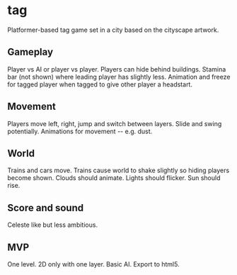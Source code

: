 # tag

Platformer-based tag game set in a city based on the cityscape artwork. 

## Gameplay
Player vs AI or player vs player. Players can hide behind buildings. Stamina bar (not shown) where leading player has slightly less. Animation and freeze for tagged player when tagged to give other player a headstart.

## Movement
Players move left, right, jump and switch between layers. Slide and swing potentially. Animations for movement -- e.g. dust.

## World
Trains and cars move. Trains cause world to shake slightly so hiding players become shown. Clouds should animate. Lights should flicker. Sun should rise.

## Score and sound
Celeste like but less ambitious.

## MVP
One level. 2D only with one layer. Basic AI. Export to html5.

